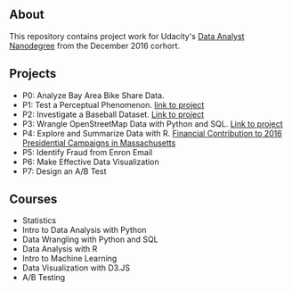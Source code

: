 ## About
This repository contains project work for Udacity's [Data Analyst Nanodegree](https://www.udacity.com/course/data-analyst-nanodegree--nd002) from the December 2016 corhort.

## Projects
* P0: Analyze Bay Area Bike Share Data.
* P1: Test a Perceptual Phenomenon. [link to project](https://github.com/susanli2016/udacity-data-analyst/blob/master/p1/Project%201%20-%20Test%20a%20Perceptual%20Phenomenon.pdf)
* P2: Investigate a Baseball Dataset. [Link to project](http://nbviewer.jupyter.org/gist/susanli2016/9af7d831b3055de89db4a37ada02e1d8)
* P3: Wrangle OpenStreetMap Data with Python and SQL. [Link to project](http://nbviewer.jupyter.org/gist/susanli2016/22cec8910b6a15b3f79e7b35cbe478a0)
* P4: Explore and Summarize Data with R. [Financial Contribution to 2016 Presidential Campaigns in Massachusetts](http://rpubs.com/susan_li/255437)
* P5: Identify Fraud from Enron Email
* P6: Make Effective Data Visualization
* P7: Design an A/B Test

## Courses
* Statistics
* Intro to Data Analysis with Python
* Data Wrangling with Python and SQL
* Data Analysis with R
* Intro to Machine Learning
* Data Visualization with D3.JS
* A/B Testing
